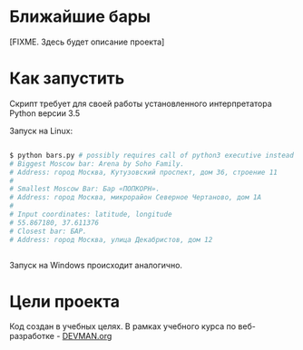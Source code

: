 # Ближайшие бары

[FIXME. Здесь будет описание проекта]

# Как запустить

Скрипт требует для своей работы установленного интерпретатора Python версии 3.5

Запуск на Linux:

```bash

$ python bars.py # possibly requires call of python3 executive instead of just python
# Biggest Moscow bar: Arena by Soho Family.
# Address: город Москва, Кутузовский проспект, дом 36, строение 11
#
# Smallest Moscow Bar: Бар «ПОПКОРН».
# Address: город Москва, микрорайон Северное Чертаново, дом 1А
#
# Input coordinates: latitude, longitude
# 55.867180, 37.611376
# Closest bar: БАР.
# Address: город Москва, улица Декабристов, дом 12



```

Запуск на Windows происходит аналогично.

# Цели проекта

Код создан в учебных целях. В рамках учебного курса по веб-разработке - [DEVMAN.org](https://devman.org)
